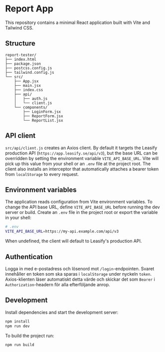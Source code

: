 # Report App

This repository contains a minimal React application built with Vite and Tailwind CSS.

## Structure

```
report-tester/
├── index.html
├── package.json
├── postcss.config.js
├── tailwind.config.js
└── src/
    ├── App.jsx
    ├── main.jsx
    ├── index.css
    ├── api/
    │   ├── auth.js
    │   └── client.js
    └── components/
        ├── LoginForm.jsx
        ├── ReportForm.jsx
        └── ReportList.jsx
```

## API client

`src/api/client.js` creates an Axios client. By default it targets the Leasify
production API (`https://app.leasify.se/api/v3`), but the base URL can be
overridden by setting the environment variable `VITE_API_BASE_URL`. Vite will
pick up this value from your shell or an `.env` file at the project root. The
client also installs an interceptor that automatically attaches a bearer token
from `localStorage` to every request.

## Environment variables

The application reads configuration from Vite environment variables. To change
the API base URL, define `VITE_API_BASE_URL` before running the dev server or
build. Create an `.env` file in the project root or export the variable in your
shell:

```bash
# .env
VITE_API_BASE_URL=https://my-api.example.com/api/v3
```

When undefined, the client will default to Leasify's production API.

## Authentication

Logga in med e-postadress och lösenord mot `/login`-endpointen. Svaret
innehåller en token som ska sparas i `localStorage` under nyckeln
`token`. Axios-klienten läser automatiskt detta värde och skickar det som
`Bearer` i `Authorization`-headern för alla efterföljande anrop.

## Development

Install dependencies and start the development server:

```bash
npm install
npm run dev
```

To build the project run:

```bash
npm run build
```
